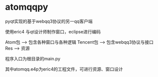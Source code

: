 atomqqpy
========

pyqt实现的基于webqq3协议的另一qq客户端

使用eric4 与qt设计师制作窗口，eclipse进行编码

Atom包 --> 包含各种窗口与各种逻辑
Tencent包 --> 包含webqq3协议与接口
Res --> 资源

程序入口为根目录的main.py

其中atomqq.e4p为eric4的工程文件，可进行资源、窗口设计